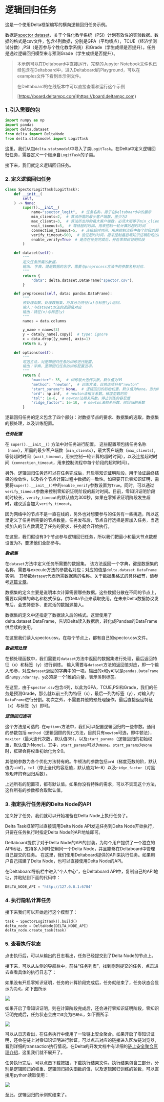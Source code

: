 # 逻辑回归任务

这是一个使用Delta框架编写的横向逻辑回归任务示例。

数据是[spector dataset](https://www.statsmodels.org/stable/datasets/generated/spector.html)，关于个性化教学系统（PSI）计划有效性的实验数据。数据的格式是csv文件，包含4列数据，分别是GPA（平均绩点），TCUE（经济学测试分数）,PSI（是否参与个性化教学系统）和Grade（学生成绩是否提升）。任务是通过逻辑回归模型来与预测Grade（学生成绩是否提升）。

> 本示例可以在Deltaboard中直接运行，完整的Jupyter Notebook文件也已经包含在Deltaboard中，进入Deltaboard的Playground，可以在examples文件下看到本示例文件。
>
> 在Deltaboard的在线版本中可以直接查看和运行这个示例
>
> [https://board.deltampc.com](https://board.deltampc.com)

### 1. 引入需要的包

```python
import numpy as np
import pandas
import delta.dataset
from delta import DeltaNode
from delta.statsmodel import LogitTask
```

这里，我们从包`delta.statsmodel`中导入了类`LogitTask`。在Delta中定义逻辑回归任务，需要定义一个继承自`LogitTask`的子类。

接下来，我们就定义逻辑回归任务。

### 2. 定义逻辑回归任务

```python
class SpectorLogitTask(LogitTask):
    def __init__(
        self,
    ) -> None:
        super().__init__(
            name="spector_logit",  # 任务名称，用于在Deltaboard中的展示
            min_clients=2,  # 算法所需的最少客户端数，至少为2
            max_clients=3,  # 算法所支持的最大客户端数，必须大雨等于min_clients
            wait_timeout=5,  # 等待超时时间，用来控制一轮计算的超时时间
            connection_timeout=5,  # 连接超时时间，用来控制流程中每个阶段的超时时间
            verify_timeout=500,  # 验证超时时间，用来控制最后零知识证明阶段的超时时间
            enable_verify=True  # 是否在任务完成后，开启零知识证明阶段
        )

    def dataset(self):
        """
        定义任务所需的数据。
        输出: 字典，键是数据的名字，需要与preprocess方法中的参数名称对应.
        """
        return {
            "data": delta.dataset.DataFrame("spector.csv"),
        }

    def preprocess(self, data: pandas.DataFrame):
        """
        预处理函数，处理数据集，将其分为特征(x)与标签(y)返回。
        输入：与dataset方法的返回值对应
        输出：特征(x)与标签(y)
        """
        names = data.columns

        y_name = names[3]
        y = data[y_name].copy()  # type: ignore
        x = data.drop([y_name], axis=1)
        return x, y
    
    def options(self):
        """
        可选方法，对逻辑回归任务的训练进行配置。
        输出：字典，逻辑回归任务的训练配置选项。
        """
        return {
            "maxiter": 35,  # 训练最大迭代次数，默认值为35
            "method": "newton",  # 训练方法，目前选项只有"newton"
            "start_params": None,  # 逻辑回归的初始权重，默认值为None。当为None时，会将权重初始化为全0
            "ord": np.inf,  # newton法相关系数。梯度范数的阶
            "tol": 1e-8,  # newton法相关系数。停止训练的容忍度
            "ridge_factor": 1e-10,  # newton法相关系数。岭回归的系数
        }
```

逻辑回归任务的定义包含了四个部分：对数据节点的要求、数据集的选取，数据集的预处理，以及训练配置。

_**任务配置**_

在 `super().__init__()` 方法中对任务进行配置。 这些配置项包括任务名称（`name`），所需的最少客户端数（`min_clients`），最大客户端数（`max_clients`），等待超时时间（`wait_timeout`，用来控制一轮计算的超时时间），以及连接超时时间（`connection_timeout`，用来控制流程中每个阶段的超时时间）。

另外，逻辑回归任务还可以在任务完成后，开启零知识证明阶段，用于验证最终结果的收敛性，以及各个节点计算过程中数据的一致性。如果要开启零知识证明，需要将`super().__init__()`中的`enable_verify`参数设置为`True`。同时，可以通过`verify_timeout`参数来控制零知识证明阶段的超时时间。目前，零知识证明阶段耗时较长，`verify_timeout`的默认值为300秒，如果在零知识证明阶段发生超时，建议适当加大`verify_timeout`。

因为网络中的节点不是一直在线的，另外也对想要参与的任务有一些挑选，所以这里定义了任务所需要的节点数量。任务发布后，节点自行选择是否加入任务，当选择加入的节点数满足了任务的要求，任务就会开始执行。

在这里，我们假设有3个节点参与逻辑回归任务，所以我们把最小和最大节点数都设置为3，要求他们全部参与。

_**数据集**_

在`dataset`方法中定义任务所需要的数据集。 该方法返回一个字典，键是数据集的名称，需要与execute方法的参数名对应；对应的值是`delta.dataset.DataFrame`实例， 其参数`dataset`代表所需数据集的名称。关于数据集格式的具体细节，请参考[这篇文章](https://docs.deltampc.com/network-deployment/prepare-data)。

数据集的定义主要是说明本次计算需要哪些数据。这些数据分散在不同的节点上，需要以同样的命名和格式保存，供Delta节点来读取使用。在未来Delta数据协议发布后，会支持更多、更灵活的数据源接入。

数据集的定义中还指定了数据读入后的格式。这里使用了delta.dataset.DataFrame，告诉Delta读入数据后，转化成Pandas的DataFrame供后续的使用。

在这里我们读入spector.csv。在每个节点上，都有自己的spector.csv文件。

_**数据预处理**_

在预处理函数中，我们需要对`dataset`方法中返回的数据集进行处理，最后返回特征（x）和标签（y）进行训练。 输入需要与`dataset`方法的返回值对应，即一个输入形参，对应`dataset`返回的字典中的一项。输出的x和y可以是`pandas.DataFrame`或`numpy.ndarray`，y必须是一个1维的向量，表示类别标签。

在这里，由于`spector.csv`包含4列，以此为GPA，TCUE,PSI和Grade，我们的任务是预测Grade，那么就以前三列为特征（x），最后一列为标签（y），对输入的`DataFrame`进行分割。初次之外，不需要其他的预处理操作。最后直接返回特征（x）与标签（y）即可。

_**逻辑回归选项**_

这个方法是可选的. 在`options`方法中，我们可以配置逻辑回归的一些参数。通用的参数包括 `method`（逻辑回顾的优化方法，目前只有`newton`可选，即牛顿法），`maxiter`（最大迭代次数，默认值35），以及`start_params`（逻辑回归的初始权重，默认值为None）。其中，`start_params`可以为`None`。`start_params`为`None`时，框架会将权重初始化为全0。

其他的参数为各个优化方法特有的。牛顿法的参数包括`ord`（梯度范数的阶，默认值为+inf），`tol`（停止迭代的容忍值，默认值为1e-8）以及`ridge_factor`（对黑塞矩阵的脊回归系数）。

上述所有的配置项，都有默认值。如果你没有特殊的需求，可以不实现这个方法，这样所有的参数都会取默认值。

### 3. 指定执行任务用的Delta Node的API

定义好了任务，我们就可以开始准备在Delta Node上执行任务了。

Delta Task框架可以直接调用Delta Node API发送任务到Delta Node开始执行，只要在任务执行时指定Delta Node的API地址即可。

Deltaboard提供了对于Delta Node的API的封装，为每个用户提供了一个独立的API地址，支持多人同时使用同一个Delta Node，并且能够在Deltaboard中管理自己提交的任务。 在这里，我们使用Deltaboard提供的API来执行任务。如果用户自己搭建了Delta Node，也可以直接使用Delta Node的API。

在Deltaboard导航栏中进入“个人中心”，在Deltaboard API中，复制自己的API地址，并粘贴到下面的代码中：

```python
DELTA_NODE_API = "http://127.0.0.1:6704"
```

### 4. 执行隐私计算任务

接下来我们可以开始运行这个模型了：

```python
task = SpectorLogitTask().build()
delta_node = DeltaNode(DELTA_NODE_API)
delta_node.create_task(task)
```

### 5. 查看执行状态

点击执行后，可以从输出的日志看出，任务已经提交到了Delta Node的节点上。

接下来，可以从左侧的导航栏中，前往“任务列表”，找到刚刚提交的任务，点击进去查看具体的执行日志了：

如果没有开启零知识证明，任务的计算阶段完成后，任务就结束了，任务状态会显示为`完成`，如下图所示

![](../.gitbook/assets/logit-task-board.png)

如果开启了零知识证明，则在计算阶段完成后，还会进行零知识证明阶段，零知识证明完成后，任务状态会由`完成`变为`已确认`，如下图所示

![](../.gitbook/assets/logit-task-board-verify.png)

可以从日志看出，在任务执行中使用了一轮链上安全聚合。如果开启了零知识证明，还会在链上对零知识证明进行验证。可以点击对应的链接进入区块链浏览器，看到详细的transaction执行情况。在Delta的开发文档中有详细的[链上安全聚合原理介绍](../system-design/secure-aggregation-on-blockchain.md)，这里我们就不展开了。

任务执行完后，可以点击下载按钮，下载执行结果文件。执行结果包含三部分，分别是逻辑回归的权重、逻辑回归损失函数的值，以及逻辑回归训练的轮数，可以直接用python读取使用：

![](../.gitbook/assets/lr\_result.png)

至此，逻辑回归的示例就结束了。
